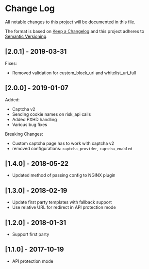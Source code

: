 # Change Log

All notable changes to this project will be documented in this file.

The format is based on [Keep a Changelog](http://keepachangelog.com/)
and this project adheres to [Semantic Versioning](http://semver.org/).

## [2.0.1] - 2019-03-31
Fixes:
- Removed validation for custom_block_url and whitelist_uri_full

## [2.0.0] - 2019-01-07
Added:
- Captcha v2
- Sending cookie names on risk_api calls
- Added PXHD handling
- Various bug fixes

Breaking Changes:
- Custom captcha page has to work with captcha v2
- removed configurations: `captcha_provider`, `captcha_enabled`

## [1.4.0] - 2018-05-22
- Updated method of passing config to NGINX plugin
## [1.3.0] - 2018-02-19
- Update first party templates with fallback support
- Use relative URL for redirect in API protection mode

## [1.2.0] - 2018-01-31
- Support first party

## [1.1.0] - 2017-10-19
- API protection mode
